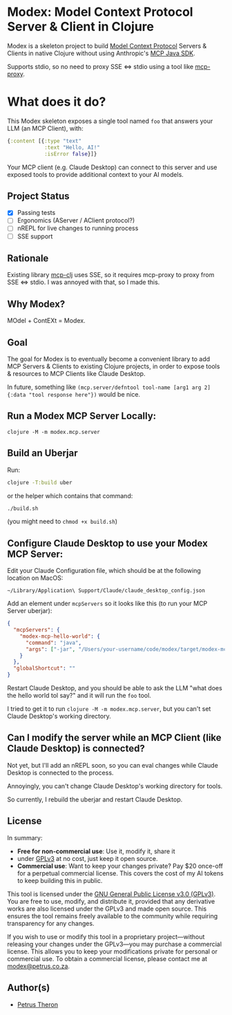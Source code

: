 # Modex: Model Context Protocol Server & Client in Clojure

Modex is a skeleton project to build [Model Context Protocol](https://modelcontextprotocol.io/) Servers & Clients in native
Clojure without using Anthropic's [MCP Java SDK](https://github.com/modelcontextprotocol/java-sdk).

Supports stdio, so no need to proxy SSE <=> stdio using a tool like
[mcp-proxy](https://github.com/sparfenyuk/mcp-proxy).

# What does it do?

This Modex skeleton exposes a single tool named `foo` that answers your LLM (an MCP Client), with:

```clojure
{:content [{:type "text"
            :text "Hello, AI!" 
            :isError false}]}
```

Your MCP client (e.g. Claude Desktop) can connect to this server and use exposed tools to provide
additional context to your AI models. 

## Project Status

- [x] Passing tests
- [ ] Ergonomics (AServer / AClient protocol?)
- [ ] nREPL for live changes to running process
- [ ] SSE support

## Rationale

Existing library [mcp-clj](https://github.com/hugoduncan/mcp-clj) uses SSE, so it requires mcp-proxy to proxy from
SSE <=> stdio. I was annoyed with that, so I made this.

## Why Modex?

MOdel + ContEXt = Modex.

## Goal

The goal for Modex is to eventually become a convenient library to add MCP Servers & Clients to existing Clojure 
projects, in order to expose tools & resources to MCP Clients like Claude Desktop.

In future, something like `(mcp.server/defntool tool-name [arg1 arg 2] {:data "tool response here"})` would be nice.

## Run a Modex MCP Server Locally:

```
clojure -M -m modex.mcp.server
```

## Build an Uberjar

Run:

```bash
clojure -T:build uber
```

or the helper which contains that command:
```bash
./build.sh
```
(you might need to `chmod +x build.sh`)

## Configure Claude Desktop to use your Modex MCP Server:

Edit your Claude Configuration file, which should be at the following location on MacOS:

    ~/Library/Application\ Support/Claude/claude_desktop_config.json

Add an element under `mcpServers` so it looks like this (to run your MCP Server uberjar):

```json
{
  "mcpServers": {
    "modex-mcp-hello-world": {
      "command": "java",
      "args": ["-jar", "/Users/your-username/code/modex/target/modex-mcp-server-0.1.0.jar"]
    }
  },
  "globalShortcut": ""
}
```

Restart Claude Desktop, and you should be able to ask the LLM "what does the hello world tol say?" and it will run 
the `foo` tool.

I tried to get it to run `clojure -M -m modex.mcp.server`, but you can't set Claude Desktop's working directory.

## Can I modify the server while an MCP Client (like Claude Desktop) is connected?

Not yet, but I'll add an nREPL soon, so you can eval changes while Claude Desktop is connected to the process.

Annoyingly, you can't change Claude Desktop's working directory for tools. 

So currently, I rebuild the uberjar and restart Claude Desktop.

## License

In summary:
- **Free for non-commercial use**: Use it, modify it, share it
- under [GPLv3](https://www.gnu.org/licenses/gpl-3.0.html) at no cost, just keep it open source.
- **Commercial use**: Want to keep your changes private? Pay $20 once-off for a perpetual commercial license. This 
  covers the cost of my AI tokens to keep building this in public.

This tool is licensed under the [GNU General Public License v3.0 (GPLv3)](https://www.gnu.org/licenses/gpl-3.0.html). You are free to use, modify, and distribute it, provided that any derivative works are also licensed under the GPLv3 and made open source. This ensures the tool remains freely available to the community while requiring transparency for any changes.

If you wish to use or modify this tool in a proprietary project—without releasing your changes under the GPLv3—you 
may purchase a commercial license. This allows you to keep your modifications private for personal or commercial use.
To obtain a commercial license, please contact me at [modex@petrus.co.za](mailto:modex@petrus.co.za).

## Author(s)

- [Petrus Theron](http://petrustheron.com)
